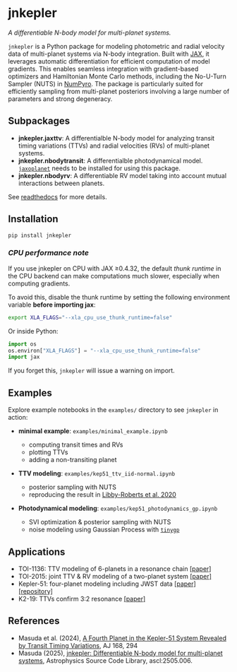 # jnkepler

*A differentiable N-body model for multi-planet systems.*

`jnkepler` is a Python package for modeling photometric and radial velocity data of multi-planet systems via N-body integration. Built with [JAX](https://jax.readthedocs.io/en/latest/index.html), it leverages automatic differentiation for efficient computation of model gradients. This enables seamless integration with gradient-based optimizers and Hamiltonian Monte Carlo methods, including the No-U-Turn Sampler (NUTS) in [NumPyro](https://num.pyro.ai). The package is particularly suited for efficiently sampling from multi-planet posteriors involving a large number of parameters and strong degeneracy.

## Subpackages

- **jnkepler.jaxttv**: A differentialble N-body model for analyzing transit timing variations (TTVs) and radial velocities (RVs) of multi-planet systems.
- **jnkepler.nbodytransit**: A differentialble photodynamical model. [`jaxoplanet`](https://jax.exoplanet.codes/en/latest/) needs to be installed for using this package.
- **jnkepler.nbodyrv**: A differentiable RV model taking into account mutual interactions between planets.

See [readthedocs](https://jnkepler.readthedocs.io/en/latest/index.html) for more details.

## Installation

```pip install jnkepler```

### *CPU performance note*

If you use jnkepler on CPU with JAX ≥0.4.32, the default *thunk runtime* in the CPU backend can make computations much slower, especially when computing gradients. 

To avoid this, disable the thunk runtime by setting the following environment variable **before importing jax**:

```bash
export XLA_FLAGS="--xla_cpu_use_thunk_runtime=false"
```

Or inside Python:

```python
import os
os.environ["XLA_FLAGS"] = "--xla_cpu_use_thunk_runtime=false"
import jax
```

If you forget this, `jnkepler` will issue a warning on import.


## Examples

Explore example notebooks in the `examples/` directory to see `jnkepler` in action:

- **minimal example**: `examples/minimal_example.ipynb`
  - computing transit times and RVs
  - plotting TTVs
  - adding a non-transiting planet

- **TTV modeling**: `examples/kep51_ttv_iid-normal.ipynb` 
  - posterior sampling with NUTS
  - reproducing the result in [Libby-Roberts et al. 2020](https://ui.adsabs.harvard.edu/abs/2020AJ....159...57L/abstract)
- **Photodynamical modeling**: `examples/kep51_photodynamics_gp.ipynb`
  - SVI optimization & posterior sampling with NUTS
  - noise modeling using Gaussian Process with [`tinygp`](https://tinygp.readthedocs.io/en/stable/)

## Applications

- TOI-1136: TTV modeling of 6-planets in a resonance chain [[paper]](https://ui.adsabs.harvard.edu/abs/2022arXiv221009283D/abstract)
- TOI-2015: joint TTV & RV modeling of a two-planet system [[paper]](https://arxiv.org/abs/2310.11775)
- Kepler-51: four-planet modeling including JWST data [[paper]](https://arxiv.org/abs/2410.01625) [[repository]](https://github.com/kemasuda/kep51_jwst)
- K2-19: TTVs confirm 3:2 resonance [[paper]](https://arxiv.org/abs/2509.18031)

## References

- Masuda et al. (2024), [A Fourth Planet in the Kepler-51 System Revealed by Transit Timing Variations](https://ui.adsabs.harvard.edu/abs/2024AJ....168..294M/abstract), AJ 168, 294
- Masuda (2025), [jnkepler: Differentiable N-body model for multi-planet systems](https://ui.adsabs.harvard.edu/abs/2025ascl.soft05006M/abstract),  Astrophysics Source Code Library, ascl:2505.006.

